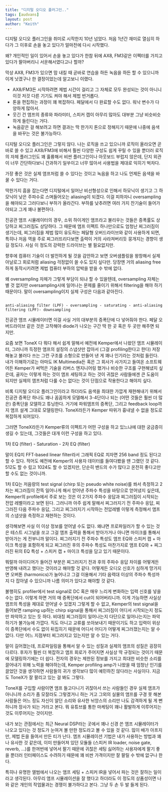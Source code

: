 ```yaml
---
title: "디지털 오디오 플러그인.."
tags: [audvans]
layout: post
author: "Keith"
---
```


디지털 오디오 플러그인을 취미로 시작한지 10년 넘었다. 처음 1년간 재미로 열심히 하다가 그 이후로 손을 놓고 있다가 얼마전에 다시 시작했다.

왜? 개인적인 일이 있어서 손을 놓고 있다가 한참 뒤에 AX8, FM3같은 이펙터를 가지고 있다가 팔아버리니 서운해서였다고나 할까?

막상 AX8, FM3가 있으면 맘 내킬 때 곧바로 연습을 하든 녹음을 하든 할 수 있으니까 이게 낫겠구나 한 결정이었는데 알고보니 이랬다.

- AX8/FM3든 시작하려면 제법 시간이 걸리고 그 자체로 모두 완성되는 것이 아니니 이것 저것 다른 기기도 켜야 해서 제법 번거롭다.
- 톤을 편집하는 과정이 꽤 복잡하다. 페달에서 다 완료할 수도 없다. 워낙 변수가 다양하게 많아서.
- 웃긴 건 앰프의 종류와 파라미터, 스피커 캡이 아무리 많아도 대부분 그냥 비슷비슷하게 들린다는 거다.
- 녹음같은 걸 해보려고 하면 결과는 딱 한가지 톤으로 정해지기 때문에 나중에 음색을 바꾸는 것은 불가능하다.

디지털 오디오 플러그인은 그렇지 않다. 나는 로직을 쓰고 있으니까 로직이 올라오면 곧바로 쓸 수 있고 AX8/FM3에 비해서 훨씬 다양한 구성도 쉽게 꾸릴 수 있을 뿐더러 로직의 자체 플러그인도 꽤 훌륭해서 비싼 플러그인이나 아웃보드 부럽지 않은데, 단지 외관이 너무 간단하다보니 간과하기 일쑤이고 너무 많아서 사용법을 제대로 익히기 벅차다.

가장 좋은 것은 실제 앰프처럼 쓸 수 있다는 것이고 녹음을 하고 나도 언제든 음색을 바꿀 수 있다는 거다. 

딱한가지 흠을 잡는다면 디지털에서 일어난 비선형성으로 인해서 하모닉이 생기고 그 하모닉이 낮은 주파수로 스며들어오는 aliasing이 되겠다. 이걸 피하자니 oversampling을 해야되고 그러다보니 부하가 올라간다. 부하를 낮추려면 여러 가지 잔기술이 들어가야되고 그게 꽤나 불편하다. 

진공관 앰프 시뮬레이터의 경우, 소위 하이게인 앰프라고 불리우는 것들은 증폭률도 상당하고 찌그러짐도 상당하다. 그 때문에 앰프 이펙트 하나만으로도 엄청난 찌그러짐이 생기는데, 찌그러짐을 제법 많이 유도하는 페달형 오버드라이브와 같이 사용하게 되면, 특히나 저음 역을 주로 찌그러뜨리다보면 출력이 거의 사라져버리듯 뭉개지는 경향이 생길 정도다. 사실 이 정도의 강력한 드라이브는 별 필요없지만.

향후에 컴퓨터 기술이 더 발전하게 될 것을 감안하고 보면 오버샘플링을 왕창해서 실제 아날로그 회로처럼 aliasing 걱정없이 쓸 수도 있지 싶다만. 당장엔 거의 aliasing free하게 동작시키려면 제법 컴퓨터 부하의 압박을 받을 수 밖에 없다.

왜 oversampling 자체가 그렇게 부담이 되냐 할 수 있을텐데, oversampling 자체는 별 것 없지만 oversampling시에 일어나는 문제를 줄이기 위해서 filtering을 해야 하기 때문이다. 말이 oversampling이지 실제 구성은 다음과 같아진다. 

```

anti-aliasing filter (LPF) - oversampling - saturating - anti-aliasing filtering (LPF)- downsampling

```

진공관 앰프 시뮬레이터면 이걸 사실 거의 대부분의 증폭단에 다 넣어줘야 한다. 페달 오버드라이브 같은 것은 고작해야 diode가 나오는 구간 딱 한 곳 혹은 두 곳만 해주면 되지만. 

요즘 보면 ToneX 다 뭐다 해서 쉽게 말해서 예전에 Kemper에서 나왔던 앰프 시뮬레이터, 그러니까 득정한 앰프의 설징의 스냅샷만 잡아서 (그걸 profiling한다고 한다) 저장해놓고 불러다 쓰는 그런 구조를 소형으로 만들어 낸 게 꽤나 인기라는 것처럼 들린다. 내가 이해하기로는 아마도 IK Multimedia든 혹은 그 회사가 사가지고 들여온 소프트웨어든 Kemper가 써먹은 기술을 리버스 엔지니어링 했거나 비슷한 구조를 구현해냈지 싶은데, 골자는 이렇게 하는 것이 앰프 세팅하고 하는 것이 귀찮은 사람들에겐 큰 도움이 되지만 실제의 앰프처럼 다룰 수는 없다는 것이 단점으로 작용한다고 해야지 싶다.

비록 디지털 오디오 플러그인이라고 하더라도 음색을 최대한 가깝게 재현해내기 위해서 진공관 증폭단 하나도 꽤나 꼼꼼하게 모델해서 3-4단이나 되는 (어떤 것들은 훨씬 더 많은) 증폭단을 모델하고 튜닝한다. 거기에 파워앰프의 증폭단, 그리고 feedback loop까지 앰프 설계 그대로 모델링한다. ToneX라든가 Kemper 따위가 흉내낼 수 없을 정도로 복잡하게 되어있다. 

그러면 ToneX라든가 Kemper류의 이펙트가 어떤 구성을 하고 있느냐에 대한 궁금증이 생길 수 있는데, 그것들은 대개 이런 구성을 하고 있다.

1차 EQ (filter) - Saturation - 2차 EQ (filter)

말이 EQ지 FFT-based linear filter라서 그래픽 EQ로 치자면 256 band 정도 된다고 할 수 있다. 적어도 예전에 Kemper의 사용자 데이터를 들여다봤을 땐 그랬던 것 같다. 512도 할 수 맀고 1024도 할 수 있겠지만, 단순히 밴드의 수가 많다고 온전히 좋다고만 할 수도 없는 것이니까. 

1차 EQ는 저음량의 test signal (chirp 또는 pseudo white noise)를 쏴서 측정하고 2차는 찌그러짐이 잔뜩 일어나게 해서 얻어낸 주파수 특성을 바탕으로 얻어냈지 싶은데, Kemper의 profile에서 주로 보는 것은 이 2가지 주파수 응답과 찌그러짐이 시작되는 전압 레벨이라고 보면 된다. 그러니까 아주 쉽게 말해서 찌그러지기 전 주파수 응답, 찌그러진 다음 주파수 응답, 그리고 찌그러지기 시작하는 전압레벨 이렇게 측정해서 앰프의 스냅샷을 측정하고 재현하는 것이다.

생각해보면 사실 이 이상 정보를 얻어낼 수도 없다. 왜냐면 프로파일러가 할 수 있는 것은 테스트 시그널을 쏘고 그걸 앰프 출력을 통해서 받아가거나 아니면 마이크를 통해서 받아가는 게 전부니까 말이다. 찌그러지기 전 주파수 특성도 앰프 EQ와 스피커 캡 + 마이크 특성을 포함하게 되고 찌그러진 후의 주파수 특성도 마찬가지로 앰프 EQ와 + 찌그러진 뒤의 EQ 특성 + 스피커 캡 + 마이크 특성을 담고 있기 때문이다. 

뭐랄까 아이디어가 들어간 부분은 찌그러지기 전과 후의 주파수 응답 차이를 어떻게든 반영해 내려고 했다는 것이라고 해야할 것 같다. 어떻게든 오디오 신호가 심하게 망가지면 오버톤 (harmonics)가 늘어나고 그걸 이용해서 기타 음력대 이상의 주파수 특성까지 다 잡아낼 수 있으니까 나름 의미가 있다고 해야할 것 같다.

불행히도 profiler에서 test signal로 DC 혹은 매우 느리게 변화하는 입력 신호를 넣을 수는 없다. 이렇게 하면 거의 매 증폭단에서 cut이 되어버리니까. 이게 가능하면 사실상 앰프의 특성을 제대로 얻어낼 수 있겠지 그렇게 할 수 없고, Kemper의 test signal을 들어보면 ramping up하는 chirp signal을 통해서 찌그러짐이 어디서 시작되는지 정도만 파악하고 있는 듯 하다. 비대칭 찌그러짐이 일어나는지 다단으로 일어나는지는 파악하기가 불가능에 가깝다. 직도 아니고 교류를 쏘아보내기 때문이기도 하고 입력이 위상이 증폭단에서 수도 없이 뒤집히기 때문에 어디서 어디가 어떻게 찌그러졌는지는 알 수 없다. 다만 어느 지점부터 찌그러지고 있는지만 알 수 있는 거다.

말이 길어졌는데, 프로파일링을 통해서 알 수 있는 성질과 실제의 앰프의 성질은 굉장히 다르다. 후자가 훨씬 더 복잡하고 앰프 회로가 주어지면 사실상 딱 규정되는 것이기 때문에 모델링하기에는 더 쉽다. 전자의 경우는 제한된 정보를 가지고 최대한 비슷한 소리를 끌어내기 위해 노력을 해야하는데, Kemper profiling amp가 나왔을 때 엄청난 인기를 끌었던 것을 생각하면 사람들의 귀가 생각보다 많이 예민하진 않다라는 사실이다. 지금도 ToneX가 잘 팔리고 있는 걸 봐도 그렇다.

ToneX를 구입할 사람이면 앰프 들고다니기 귀찮아서 쓰는 사람들인 경우 실제 앰프가 아니니까 소리가 좀 모잘라도 그렇겠거니 하는 거고 그외의 실물의 앰프를 구경 못 해본 사람들은 어느 정도 자신이 알던 소리와 유사한 뉘앙스의 소리만 나도 감격하게 될 게 뻔하니까 장사가 되는 거라고 본다. 뭐 유튜브를 통한 마케팅이 꽤나 활발하게 이루어지는 것도 이루어지는 것이지만.

내가 보는 관점에서는 최근 Neural DSP라는 곳에서 꽤나 신경 쓴 앰프 시뮬레이터가 나오고 있다는 것 정도가 눈여겨 볼 만한 정도라고 볼 수 있을 것 같다. 많이 배가 아프지만, 제법 돈을 들여서 만든 티가 난다. 앰프 시뮬레이션 기법은 내가 사용하는 방법과 꽤나 유사한 것 같은데, 이미 만들어져 있던 모듈들 (스피커 IR loader, noise gate, reverb, ...)를 한꺼번에 넣어서 팔기 때문에 귀찮은 세팅 싫어하는 사용자에게 팔기 좋을 뿐더러 인터페이스도 수려하기 때문에 꽤 비싼 가격이지만 잘 팔릴 수 밖에 없구나 한다.

특히나 유명한 앨범에서 나오는 앰프 세팅 + 스피커 IR을 넣어서 파는 것은 잘하는 일이라고 생각된다. 아무리 앰프 시뮬레이션을 잘 했다고 하더라도 이 정도의 상품성이면 나와 같은 개인의 작업물과는 경쟁이 불가하다고 본다. 그냥 두 손 두 발 들게 된다. 